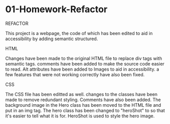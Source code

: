 # 01-Homework-Refactor

REFACTOR

This project is a webpage, the code of which has been edited to aid in accessibility by adding semantic structured.

HTML

Changes have been made to the original HTML file to replace div tags with semantic tags. comments have been added to make the source code easier to read. Alt attributes have been added to Images to aid in accessibility. a few features that were not working correctly have also been fixed.

CSS

The CSS file has been editted as well. changes to the classes have been made to remove redundant styling. Comments have also been added. The background image in the Hero class has been moved to the HTML file and put in an img tag. The hero class has been changed to "heroShot" to so that it's easier to tell what it is for. HeroShot is used to style the hero image.

